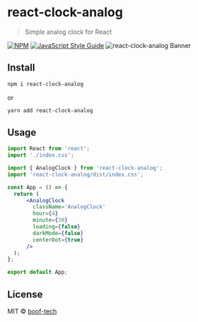 # react-clock-analog

> Simple analog clock for React

[![NPM](https://img.shields.io/npm/v/react-clock-analog.svg)](https://www.npmjs.com/package/react-clock-analog) [![JavaScript Style Guide](https://img.shields.io/badge/code_style-standard-brightgreen.svg)](https://standardjs.com)
![react-clock-analog Banner](https://user-images.githubusercontent.com/76048512/117821459-dab84700-b280-11eb-8563-2c5fd2a886d3.png)

## Install

```bash
npm i react-clock-analog
```
or
```bash
yarn add react-clock-analog
```

## Usage

```jsx
import React from 'react';
import './index.css';

import { AnalogClock } from 'react-clock-analog';
import 'react-clock-analog/dist/index.css';

const App = () => {
  return (
      <AnalogClock
        className='AnalogClock'
        hour={4}
        minute={30}
        loading={false}
        darkMode={false}
        centerDot={true}
      />
  );
};

export default App;

```

## License

MIT © [boof-tech](https://github.com/boof-tech)
